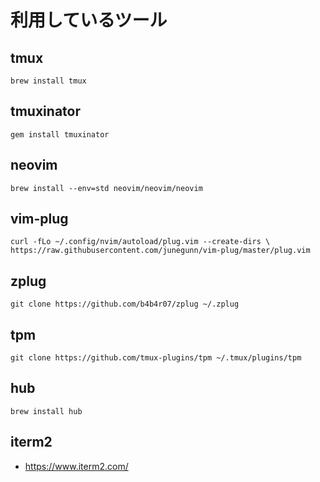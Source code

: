 # 利用しているツール

## tmux
    brew install tmux

## tmuxinator
	gem install tmuxinator

## neovim
    brew install --env=std neovim/neovim/neovim

## vim-plug
    curl -fLo ~/.config/nvim/autoload/plug.vim --create-dirs \
    https://raw.githubusercontent.com/junegunn/vim-plug/master/plug.vim

## zplug    

    git clone https://github.com/b4b4r07/zplug ~/.zplug

## tpm
    git clone https://github.com/tmux-plugins/tpm ~/.tmux/plugins/tpm

## hub
    brew install hub

## iterm2
* https://www.iterm2.com/
